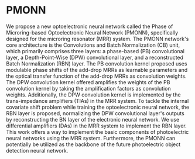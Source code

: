 # PMONN
We propose a new optoelectronic neural network called the Phase of Microring-based Optoelectronic Neural Network (PMONN), specifically designed for the microring resonator (MRR) system.   The PMONN network's core architecture is the Convolutions and Batch Normalization (CB) unit, which primarily comprises three layers: a phase-based (PB) convolutional layer, a Depth-Point-Wise (DPW) convolutional layer, and a reconstructed Batch Normalization (RBN) layer. The PB convolution kernel proposed uses modulable phase shifts of the add-drop MRRs as learnable parameters and the optical transfer function of the add-drop MRRs as convolution weights. The DPW convolution kernel offered amplifies the weights of the PB convolution kernel by taking the amplification factors as convolution weights. Additionally, the DPW convolution kernel is implemented by the trans-impedance amplifiers (TIAs) in the MRR system. To tackle the internal covariate shift problem while training the optoelectronic neural network, the RBN layer is proposed, normalizing the DPW convolutional layer's outputs by reconstructing the BN layer of the electronic neural network. We use differential amplifiers (DAs) in the MRR system to implement the RBN layer.  This work offers a way to implement the basic components of photoelectric neural networks using the MRR system. Furthermore, the PMONN can potentially be utilized as the backbone of the future photoelectric object detection neural network.
